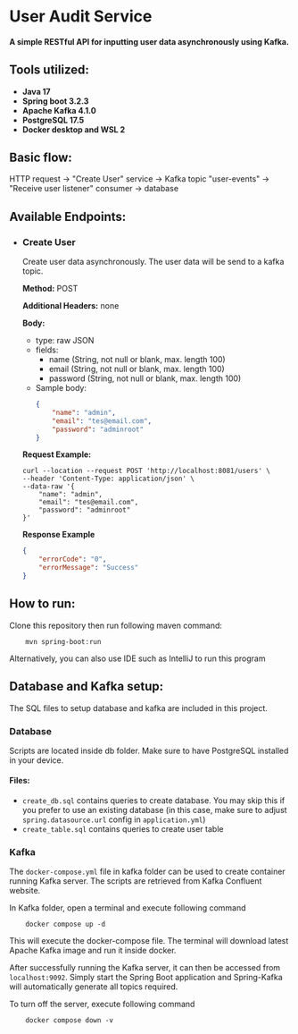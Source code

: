 # User Audit Service

#### A simple RESTful API for inputting user data asynchronously using Kafka.

## Tools utilized:
- **Java 17**
- **Spring boot 3.2.3**
- **Apache Kafka 4.1.0**
- **PostgreSQL 17.5**
- **Docker desktop and WSL 2**

## Basic flow:

HTTP request -> "Create User" service -> Kafka topic "user-events" -> "Receive user listener" consumer -> database 

## Available Endpoints:

- ### Create User
  Create user data asynchronously. The user data will be send to a kafka topic.

  **Method:** POST

  **Additional Headers:** none

  **Body:**
  - type: raw JSON
  - fields:
    - name (String, not null or blank, max. length 100)
    - email (String, not null or blank, max. length 100)
    - password (String, not null or blank, max. length 100)
  - Sample body:
    ```json
    {
        "name": "admin",
        "email": "tes@email.com",
        "password": "adminroot"
    }
    ```

  **Request Example:**
    ```shell
    curl --location --request POST 'http://localhost:8081/users' \
    --header 'Content-Type: application/json' \
    --data-raw '{
        "name": "admin",
        "email": "tes@email.com",
        "password": "adminroot"
    }'
    ```

  **Response Example**
    ```json
    {
        "errorCode": "0",
        "errorMessage": "Success"
    }
    ```

## How to run:
Clone this repository then run following maven command:
```shell
    mvn spring-boot:run
```
Alternatively, you can also use IDE such as IntelliJ to run this program

## Database and Kafka setup:
The SQL files to setup database and kafka are included in this project.

### Database
Scripts are located inside db folder. Make sure to have PostgreSQL installed in your device.
#### Files: 
- `create_db.sql` contains queries to create database. You may skip this if you prefer to use an existing database (in this case, make sure to adjust `spring.datasource.url` config in `application.yml`)
- `create_table.sql` contains queries to create user table

### Kafka
The `docker-compose.yml` file in kafka folder can be used to create container running Kafka server. The scripts are retrieved from Kafka Confluent website.

In Kafka folder, open a terminal and execute following command
``` shell
    docker compose up -d
```

This will execute the docker-compose file. The terminal will download latest Apache Kafka image and run it inside docker.

After successfully running the Kafka server, it can then be accessed from `localhost:9092`. Simply start the Spring Boot application and Spring-Kafka will automatically generate all topics required.  

To turn off the server, execute following command
``` shell
    docker compose down -v
```
